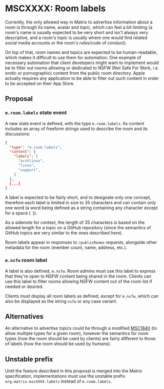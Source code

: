 # MSCXXXX: Room labels

Currently, the only allowed way in Matrix to advertise information about a room is through its name, avatar and topic, which can feel a bit limiting (a room's name is usually expected to be very short and isn't always very descriptive, and a room's topic is usually where one would find related social media accounts or the room's rules/code of conduct).

On top of that, room names and topics are expected to be human-readable, which makes it difficult to use them for automation. One example of necessary automation that client developers might want to implement would be to filter out rooms allowing or dedicated to NSFW (Not Safe For Work, i.e. erotic or pornographic) content from the public room directory. Apple actually requires any application to be able to filter out such content in order to be accepted on their App Store.

## Proposal

### `m.room.labels` state event

A new state event is defined, with the type `m.room.labels`. Its content includes an array of freeform strings used to describe the room and its discussions:

```json
{
  "type": "m.room.labels",
  "content": {
    "labels": [
      "archlinux",
      "linux",
      "support",
    ]
  },
  [...]
}
```

A label is expected to be fairly short, and to designate only one concept, therefore each label is limited in size to 35 characters and can contain only one word (a word being defined as a string containing any character except for a space (` `)).

As a sidenote for context, the length of 35 characters is based on the allowed length for a topic on a GitHub repository (since the semantics of GitHub topics are very similar to the ones described here).

Room labels appear in responses to `/publicRooms` requests, alongside other metadata for the room (member count, name, address, etc.).

### `m.nsfw` room label

A label is also defined, `m.nsfw`. Room admins must use this label to express that they're open to NSFW content being shared in the room. Clients can use this label to filter rooms allowing NSFW content out of the room list if needed or desired.

Clients must display all room labels as defined, except for `m.nsfw`, which can also be displayed as the string `nsfw` or any case variant.

## Alternatives

An alternative to advertise topics could be through a modified [MSC1840](https://github.com/matrix-org/matrix-doc/pull/1840) (to allow multiple types for a given room), however the semantics for room types (how the room should be used by clients) are fairly different to those of labels (how the room should be used by humans).

## Unstable prefix

Until the feature described in this proposal is merged into the Matrix specification, implementations must use the unstable prefix `org.matrix.mscXXXX.labels` instead of `m.room.labels`.

